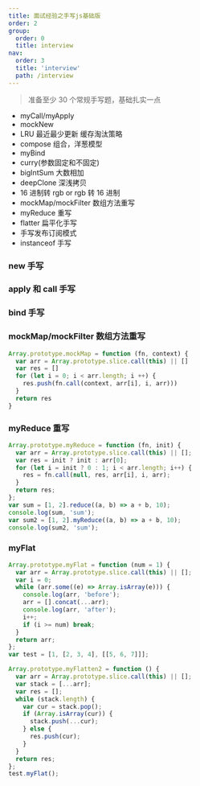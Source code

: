 ```yaml
---
title: 面试经验之手写js基础版
order: 2
group:
  order: 0
  title: interview
nav:
  order: 3
  title: 'interview'
  path: /interview
---
```


> 准备至少 30 个常规手写题，基础扎实一点

- myCall/myApply
- mockNew
- LRU 最近最少更新 缓存淘汰策略
- compose 组合，洋葱模型
- myBind
- curry(参数固定和不固定)
- bigIntSum 大数相加
- deepClone 深浅拷贝
- 16 进制转 rgb or rgb 转 16 进制
- mockMap/mockFilter 数组方法重写
- myReduce 重写
- flatter 扁平化手写
- 手写发布订阅模式
- instanceof 手写

### new 手写

### apply 和 call 手写

### bind 手写

### mockMap/mockFilter 数组方法重写

```js
Array.prototype.mockMap = function (fn, context) {
  var arr = Array.prototype.slice.call(this) || []
  var res = []
  for (let i = 0; i < arr.length; i ++) {
    res.push(fn.call(context, arr[i], i, arr)))
  }
  return res
}
```

### myReduce 重写

```js
Array.prototype.myReduce = function (fn, init) {
  var arr = Array.prototype.slice.call(this) || [];
  var res = init ? init : arr[0];
  for (let i = init ? 0 : 1; i < arr.length; i++) {
    res = fn.call(null, res, arr[i], i, arr);
  }
  return res;
};
var sum = [1, 2].reduce((a, b) => a + b, 10);
console.log(sum, 'sum');
var sum2 = [1, 2].myReduce((a, b) => a + b, 10);
console.log(sum2, 'sum');
```

### myFlat

```js
Array.prototype.myFlat = function (num = 1) {
  var arr = Array.prototype.slice.call(this) || [];
  var i = 0;
  while (arr.some((e) => Array.isArray(e))) {
    console.log(arr, 'before');
    arr = [].concat(...arr);
    console.log(arr, 'after');
    i++;
    if (i >= num) break;
  }
  return arr;
};
var test = [1, [2, 3, 4], [[5, 6, 7]]];

Array.prototype.myFlatten2 = function () {
  var arr = Array.prototype.slice.call(this) || [];
  var stack = [...arr];
  var res = [];
  while (stack.length) {
    var cur = stack.pop();
    if (Array.isArray(cur)) {
      stack.push(...cur);
    } else {
      res.push(cur);
    }
  }
  return res;
};
test.myFlat();
```
